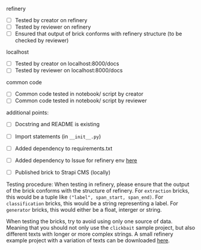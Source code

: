 refinery
- [ ] Tested by creator on refinery
- [ ] Tested by reviewer on refinery
- [ ] Ensured that output of brick conforms with refinery structure (to be checked by reviewer)

localhost
- [ ] Tested by creator on localhost:8000/docs
- [ ] Tested by reviewer on localhost:8000/docs

common code
- [ ] Common code tested in notebook/ script by creator
- [ ] Common code tested in notebook/ script by reviewer

additional points:
- [ ] Docstring and README is existing
- [ ] Import statements (in `__init__.py`)
- [ ] Added dependency to requirements.txt
- [ ] Added dependency to Issue for refinery env [here](https://github.com/code-kern-ai/refinery/issues/166)
- [ ] Published brick to Strapi CMS (locally)


Testing procedure: 
When testing in refinery, please ensure that the output of the brick conforms with the structure of refinery. 
For `extraction` bricks, this would be a tuple like `("label", span_start, span_end)`.
For `classification` bricks, this would be a string representing a label.
For `generator` bricks, this would either be a float, interger or string.

When testing the bricks, try to avoid using only one source of data. Meaning that you should not only use the `clickbait` sample
project, but also different texts with longer or more complex strings. 
A small refinery example project with a variation of texts can be downloaded [here](https://drive.google.com/file/d/1fP-Ev3rkJ8yQV7Km_9px3AfUyZzBAXpv/view?usp=sharing).


